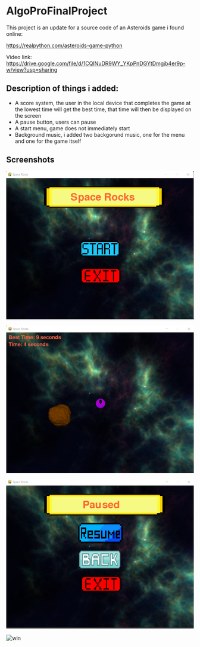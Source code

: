 # AlgoProFinalProject
This project is an update for a source code of an Asteroids game i found online:


https://realpython.com/asteroids-game-python

Video link: https://drive.google.com/file/d/1CQINuDR9WY_YKpPnDGYtDmgjb4er9p-w/view?usp=sharing

## Description of things i added:
- A score system, the user in the local device that completes the game at the lowest time will get the best time, that time will then be displayed on the screen
- A pause button, users can pause
- A start menu, game does not immediately start
- Background music, i added two backgorund music, one for the menu and one for the game itself

## Screenshots
![start](start.png)


![gameplay](gameplay.png)


![pause](pause.png)


![win](win.png)
